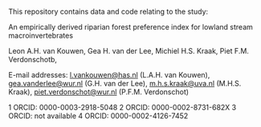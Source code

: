 This repository contains data and code relating to the study:

An empirically derived riparian forest preference index for lowland stream macroinvertebrates

Leon A.H. van Kouwen, Gea H. van der Lee, Michiel H.S. Kraak, Piet F.M. Verdonschotb,

E-mail addresses: l.vankouwen@has.nl (L.A.H. van Kouwen), gea.vanderlee@wur.nl (G.H. van der Lee), m.h.s.kraak@uva.nl (M.H.S. Kraak), piet.verdonschot@wur.nl (P.F.M. Verdonschot)

1 ORCID: 0000-0003-2918-5048
2 ORCID: 0000-0002-8731-682X
3 ORCID: not available
4 ORCID: 0000-0002-4126-7452 

